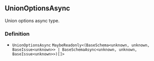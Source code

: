 UnionOptionsAsync
-----------------

Union options async type.

### Definition

*   `UnionOptionsAsync` `MaybeReadonly<(BaseSchema<unknown, unknown, BaseIssue<unknown>> | BaseSchemaAsync<unknown, unknown, BaseIssue<unknown>>)[]>`